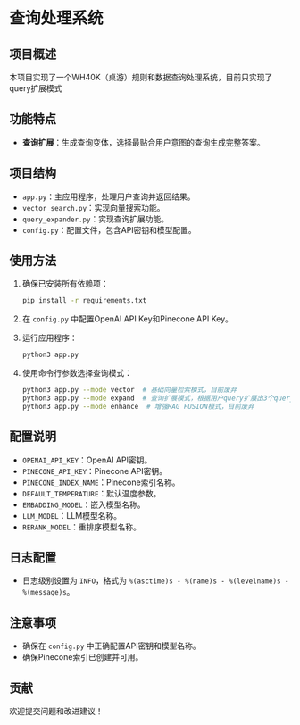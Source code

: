 # 查询处理系统

## 项目概述
本项目实现了一个WH40K（桌游）规则和数据查询处理系统，目前只实现了query扩展模式

## 功能特点
- **查询扩展**：生成查询变体，选择最贴合用户意图的查询生成完整答案。

## 项目结构
- `app.py`：主应用程序，处理用户查询并返回结果。
- `vector_search.py`：实现向量搜索功能。
- `query_expander.py`：实现查询扩展功能。
- `config.py`：配置文件，包含API密钥和模型配置。

## 使用方法
1. 确保已安装所有依赖项：
   ```bash
   pip install -r requirements.txt
   ```

2. 在 `config.py` 中配置OpenAI API Key和Pinecone API Key。

3. 运行应用程序：
   ```bash
   python3 app.py
   ```

4. 使用命令行参数选择查询模式：
   ```bash
   python3 app.py --mode vector  # 基础向量检索模式，目前废弃
   python3 app.py --mode expand  # 查询扩展模式，根据用户query扩展出3个query,选择一个最合适的
   python3 app.py --mode enhance  # 增强RAG FUSION模式，目前废弃
   ```

## 配置说明
- `OPENAI_API_KEY`：OpenAI API密钥。
- `PINECONE_API_KEY`：Pinecone API密钥。
- `PINECONE_INDEX_NAME`：Pinecone索引名称。
- `DEFAULT_TEMPERATURE`：默认温度参数。
- `EMBADDING_MODEL`：嵌入模型名称。
- `LLM_MODEL`：LLM模型名称。
- `RERANK_MODEL`：重排序模型名称。

## 日志配置
- 日志级别设置为 `INFO`，格式为 `%(asctime)s - %(name)s - %(levelname)s - %(message)s`。

## 注意事项
- 确保在 `config.py` 中正确配置API密钥和模型名称。
- 确保Pinecone索引已创建并可用。

## 贡献
欢迎提交问题和改进建议！ 
